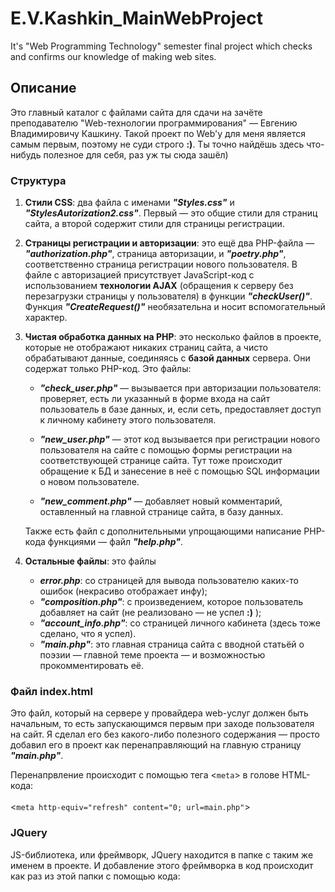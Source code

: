 # E.V.Kashkin_MainWebProject
 It's "Web Programming Technology" semester final project which checks and confirms our knowledge of making web sites.
 
 ## Описание
 <p>Это главный каталог с файлами сайта для сдачи на зачёте преподавателю "Web-технологии программирования" — Евгению Владимировичу Кашкину. Такой проект по Web'у для меня является самым первым, поэтому не суди строго <b>:)</b>. Ты точно найдёшь здесь что-нибудь полезное для себя, раз уж ты сюда зашёл)</p>
 <h3>Структура</h3>
 <p><ol>
   <li><b>Стили CSS</b>: два файла с именами <b><i>"Styles.css"</i></b> и <b><i>"StylesAutorization2.css"</i></b>. Первый — это общие стили для страниц сайта, а второй содержит стили для страницы регистрации.</p></li>
   <li><p><b>Страницы регистрации и авторизации</b>: это ещё два PHP-файла — <b><i>"authorization.php"</i></b>, страница авторизации, и <b><i>"poetry.php"</i></b>, соответственно страница регистрации нового пользователя. В файле с авторизацией присутствует JavaScript-код с использованием <b>технологии AJAX</b> (обращения к серверу без перезагрузки страницы у пользователя) в функции <b><i>"checkUser()"</i></b>. Функция <b><i>"CreateRequest()"</i></b> необязательна и носит вспомогательный характер.</p></li>
   <li><b>Чистая обработка данных на PHP</b>: это несколько файлов в проекте, которые не отображают никаких страниц сайта, а чисто обрабатывают данные, соединяясь с <b>базой данных</b> сервера. Они содержат только PHP-код. Это файлы:
     <ul>
      <li><p><b><i>"check_user.php"</i></b> — вызывается при авторизации пользователя: проверяет, есть ли указанный в форме входа на сайт пользователь в базе данных, и, если сеть, предоставляет доступ к личному кабинету этого пользователя.</p></li>
      <li><p><b><i>"new_user.php"</i></b> — этот код вызывается при регистрации нового пользователя на сайте с помощью формы регистрации на соответствующей странице сайта. Тут тоже происходит обращение к БД и занесение в неё с помощью SQL информации о новом пользователе.</p></li>
      <li><p><b><i>"new_comment.php"</i></b> — добавляет новый комментарий, оставленный на главной странице сайта, в базу данных.</p></li>
     </ul></p>
 
   <p>Также есть файл с дополнительными упрощающими написание PHP-кода функциями — файл <b><i>"help.php"</i></b>.</p></li>
   <li><p><b>Остальные файлы</b>: это файлы <ul>
 <li><b><i>error.php</i></b>: со страницей для вывода пользователю каких-то ошибок (некрасиво отображает инфу);</li>
 <li><b><i>"composition.php"</i></b>: с произведением, которое пользователь добавляет на сайт (не реализовано — не успел <b>:)</b> );</li>
 <li><b><i>"account_info.php"</i></b>: со страницей личного кабинета (здесь тоже сделано, что я успел).</li>
 <li><b><i>"main.php"</i></b>: это главная страница сайта с вводной статьёй о поэзии — главной теме проекта — и возможностью прокомментировать её.</li>
 </ul>
 </p></li>
 </ol></p>
 
 <h3>Файл index.html</h3>
 <p>Это файл, который на сервере у провайдера web-услуг должен быть начальным, то есть запускающимся первым при заходе пользователя на сайт. Я сделал его без какого-либо полезного содержания — просто добавил его в проект как перенаправляющий на главную страницу <b><i>"main.php"</i></b>.</p>
 <p>Перенапрвление происходит с помощью тега <<code>meta</code>> в голове HTML-кода:<br><br><<code>meta http-equiv="refresh" content="0; url=main.php"</code>></p>
 
 <h3>JQuery</h3>
 <p>JS-библиотека, или фреймворк, JQuery находится в папке с таким же именем в проекте. И добавление этого фреймворка в код происходит как раз из этой папки с помощью кода: <code></code></p>
